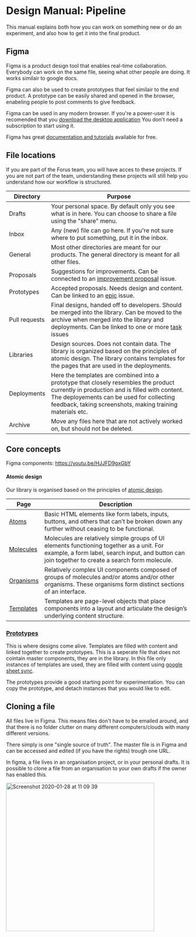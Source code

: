 # Design Manual: Pipeline
This manual explains both how you can work on something new or do an experiment, and also how to get it into the final product.

## Figma
Figma is a product design tool that enables real-time collaboration. Everybody can work on the same file, seeing what other people are doing. It works similair to google docs.

Figma can also be used to create prototypes that feel similair to the end product. A prototype can be easily shared and opened in the browser, enabeling people to post comments to give feedback.

Figma can be used in any modern browser. If you're a power-user it is recomended that you [download the desktop application](https://www.figma.com/downloads/) You don't need a subscription to start using it. 

Figma has great [documentation and tutorials](https://help.figma.com/hc/en-us) available for free.

## File locations
If you are part of the Forus team, you will have acces to these projects. If you are not part of the team, understanding these projects will still help you understand how our workflow is structured.

Directory | Purpose
-- | --
Drafts | Your personal space. By default only you see what is in here. You can choose to share a file using the "share" menu.
Inbox | Any (new) file can go here. If you're not sure where to put something, put it in the inbox.
General | Most other directories are meant for our products. The general directory is meant for all other files.
Proposals | Suggestions for improvements. Can be connected to an [improvement proposal](https://github.com/teamforus/general/blob/develop/manuals/development/issue-improvement-proposal.md) issue. 
Prototypes | Accepted proposals. Needs design and content. Can be linked to an [epic](https://github.com/teamforus/general/blob/develop/manuals/development/issue-epic.md) issue.
Pull requests | Final designs, handed off to developers. Should be merged into the library. Can be moved to the archive when merged into the library and deployments. Can be linked to one or more [task](https://github.com/teamforus/general/blob/develop/manuals/development/issue-task.md) issues 
Libraries | Design sources. Does not contain data. The library is organized based on the principles of atomic design. The library contains templates for the pages that are used in the deployments. 
Deployments | Here the templates are combined into a prototype that closely resembles the product currently in production and is filled with content. The deployements can be used for collecting feedback, taking screenshots, making training materials etc.
Archive | Move any files here that are not actively worked on, but should not be deleted.

## Core concepts

Figma components: https://youtu.be/HJJFD9gxGbY

#### Atomic design
Our library is organised based on the principles of [atomic design](http://atomicdesign.bradfrost.com/chapter-2/). 

Page | Description
---|---
[Atoms](http://atomicdesign.bradfrost.com/chapter-2/#atoms) | Basic HTML elements like form labels, inputs, buttons, and others that can’t be broken down any further without ceasing to be functional.
[Molecules](http://atomicdesign.bradfrost.com/chapter-2/#molecules) | Molecules are relatively simple groups of UI elements functioning together as a unit. For example, a form label, search input, and button can join together to create a search form molecule.
[Organisms](http://atomicdesign.bradfrost.com/chapter-2/#organisms) | Relatively complex UI components composed of groups of molecules and/or atoms and/or other organisms. These organisms form distinct sections of an interface.
[Templates](http://atomicdesign.bradfrost.com/chapter-2/#templates) | Templates are page-level objects that place components into a layout and articulate the design’s underlying content structure.

### [Prototypes](https://www.figma.com/file/HL0xnMAHK9GtM9sWEK2rUM/Prototypes?node-id=14%3A647)
This is where designs come alive. Templates are filled with content and linked together to create prototypes. This is a seperate file that does not cointain master components, they are in the library. In this file only instances of templates are used, they are filled with content using [google sheet sync]().

The prototypes provide a good starting point for experimentation. You can copy the prototype, and detach instances that you would like to edit.

## Cloning a file
All files live in Figma. This means files don't have to be emailed around, and that there is no folder clutter on many different computers/clouds with many different versions. 

There simply is one "single source of truth". The master file is in Figma and can be accessed and edited (if you have the rights) trough one URL.

In figma, a file lives in an organisation project, or in your personal drafts. It is possible to clone a file from an organisation to your own drafts if the owner has enabled this.

<img width="406" alt="Screenshot 2020-01-28 at 11 09 39" src="https://user-images.githubusercontent.com/30194799/73254537-e46a8800-41be-11ea-89e1-c8855f136ea0.png">







